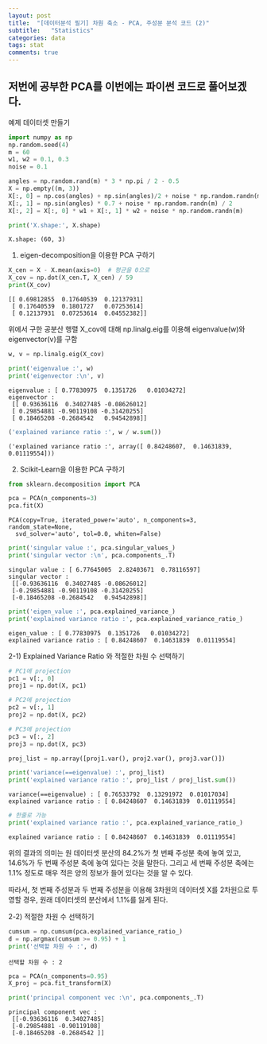 ```yaml
---
layout: post
title:  "[데이터분석 필기] 차원 축소 - PCA, 주성분 분석 코드 (2)"
subtitle:   "Statistics"
categories: data
tags: stat
comments: true
---
```


저번에 공부한 PCA를 이번에는 파이썬 코드로 풀어보겠다.
---

예제 데이터셋 만들기


```python
import numpy as np
np.random.seed(4)
m = 60
w1, w2 = 0.1, 0.3
noise = 0.1

angles = np.random.rand(m) * 3 * np.pi / 2 - 0.5
X = np.empty((m, 3))
X[:, 0] = np.cos(angles) + np.sin(angles)/2 + noise * np.random.randn(m) / 2
X[:, 1] = np.sin(angles) * 0.7 + noise * np.random.randn(m) / 2
X[:, 2] = X[:, 0] * w1 + X[:, 1] * w2 + noise * np.random.randn(m)

print('X.shape:', X.shape)
```

    X.shape: (60, 3)
    

1) eigen-decomposition을 이용한 PCA 구하기


```python
X_cen = X - X.mean(axis=0)  # 평균을 0으로
X_cov = np.dot(X_cen.T, X_cen) / 59
print(X_cov)
```

    [[ 0.69812855  0.17640539  0.12137931]
     [ 0.17640539  0.1801727   0.07253614]
     [ 0.12137931  0.07253614  0.04552382]]
    

위에서 구한 공분산 행렬 X_cov에 대해 np.linalg.eig를 이용해 eigenvalue(w)와 eigenvector(v)를 구함


```python
w, v = np.linalg.eig(X_cov)

print('eigenvalue :', w)
print('eigenvector :\n', v)
```

    eigenvalue : [ 0.77830975  0.1351726   0.01034272]
    eigenvector :
     [[ 0.93636116  0.34027485 -0.08626012]
     [ 0.29854881 -0.90119108 -0.31420255]
     [ 0.18465208 -0.2684542   0.94542898]]
    


```python
('explained variance ratio :', w / w.sum())
```




    ('explained variance ratio :', array([ 0.84248607,  0.14631839,  0.01119554]))



2) Scikit-Learn을 이용한 PCA 구하기


```python
from sklearn.decomposition import PCA

pca = PCA(n_components=3)
pca.fit(X)
```




    PCA(copy=True, iterated_power='auto', n_components=3, random_state=None,
      svd_solver='auto', tol=0.0, whiten=False)




```python
print('singular value :', pca.singular_values_)
print('singular vector :\n', pca.components_.T)
```

    singular value : [ 6.77645005  2.82403671  0.78116597]
    singular vector :
     [[-0.93636116  0.34027485 -0.08626012]
     [-0.29854881 -0.90119108 -0.31420255]
     [-0.18465208 -0.2684542   0.94542898]]
    


```python
print('eigen_value :', pca.explained_variance_)
print('explained variance ratio :', pca.explained_variance_ratio_)
```

    eigen_value : [ 0.77830975  0.1351726   0.01034272]
    explained variance ratio : [ 0.84248607  0.14631839  0.01119554]
    

2-1) Explained Variance Ratio 와 적절한 차원 수 선택하기


```python
# PC1에 projection
pc1 = v[:, 0]
proj1 = np.dot(X, pc1)

# PC2에 projection
pc2 = v[:, 1]
proj2 = np.dot(X, pc2)

# PC3에 projection
pc3 = v[:, 2]
proj3 = np.dot(X, pc3)

proj_list = np.array([proj1.var(), proj2.var(), proj3.var()])

print('variance(==eigenvalue) :', proj_list)
print('explained variance ratio :', proj_list / proj_list.sum())
```

    variance(==eigenvalue) : [ 0.76533792  0.13291972  0.01017034]
    explained variance ratio : [ 0.84248607  0.14631839  0.01119554]
    


```python
# 한줄로 가능
print('explained variance ratio :', pca.explained_variance_ratio_)
```

    explained variance ratio : [ 0.84248607  0.14631839  0.01119554]
    

위의 결과의 의미는 원 데이터셋 분산의 84.2%가 첫 번째 주성분 축에 놓여 있고, 14.6%가 두 번째 주성분 축에 놓여 있다는 것을 말한다. 그리고 세 번째 주성분 축에는 1.1% 정도로 매우 적은 양의 정보가 들어 있다는 것을 알 수 있다.

따라서, 첫 번째 주성분과 두 번째 주성분을 이용해 3차원의 데이터셋 X를 2차원으로 투영할 경우, 원래 데이터셋의 분산에서 1.1%를 잃게 된다.

2-2) 적절한 차원 수 선택하기


```python
cumsum = np.cumsum(pca.explained_variance_ratio_)
d = np.argmax(cumsum >= 0.95) + 1
print('선택할 차원 수 :', d)
```

    선택할 차원 수 : 2
    


```python
pca = PCA(n_components=0.95)
X_proj = pca.fit_transform(X)

print('principal component vec :\n', pca.components_.T)
```

    principal component vec :
     [[-0.93636116  0.34027485]
     [-0.29854881 -0.90119108]
     [-0.18465208 -0.2684542 ]]
    
